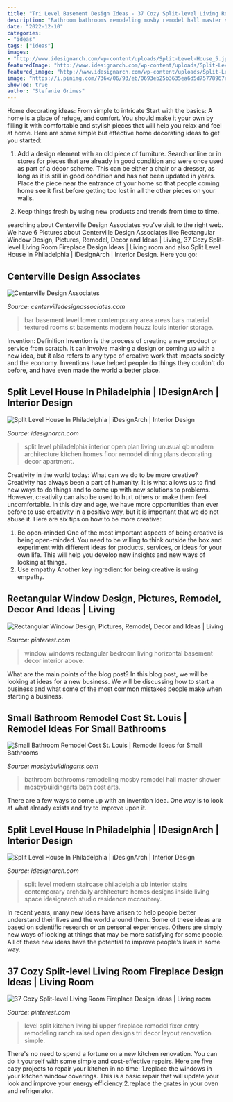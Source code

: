 ```yaml
---
title: "Tri Level Basement Design Ideas - 37 Cozy Split-level Living Room Fireplace Design Ideas"
description: "Bathroom bathrooms remodeling mosby remodel hall master shower mosbybuildingarts bath cost arts"
date: "2022-12-10"
categories:
- "ideas"
tags: ["ideas"]
images:
- "http://www.idesignarch.com/wp-content/uploads/Split-Level-House_5.jpg"
featuredImage: "http://www.idesignarch.com/wp-content/uploads/Split-Level-House_9.jpg"
featured_image: "http://www.idesignarch.com/wp-content/uploads/Split-Level-House_5.jpg"
image: "https://i.pinimg.com/736x/06/93/eb/0693eb25b3635ea6d5d75778967e3186.jpg"
ShowToc: true
author: "Stefanie Grimes"
---
```



Home decorating ideas: From simple to intricate
Start with the basics: A home is a place of refuge, and comfort. You should make it your own by filling it with comfortable and stylish pieces that will help you relax and feel at home. Here are some simple but effective home decorating ideas to get you started:
1. Add a design element with an old piece of furniture. Search online or in stores for pieces that are already in good condition and were once used as part of a décor scheme. This can be either a chair or a dresser, as long as it is still in good condition and has not been updated in years. Place the piece near the entrance of your home so that people coming home see it first before getting too lost in all the other pieces on your walls.

2. Keep things fresh by using new products and trends from time to time.

	

		
searching about Centerville Design Associates you've visit to the right web. We have 6 Pictures about Centerville Design Associates like Rectangular Window Design, Pictures, Remodel, Decor and Ideas | Living, 37 Cozy Split-level Living Room Fireplace Design Ideas | Living room and also Split Level House In Philadelphia | iDesignArch | Interior Design. Here you go:
		
    
## Centerville Design Associates

<img loading=lazy src="https://www.centervilledesignassociates.com/wp-content/uploads/2015/03/afa_bar_lowerlevel_1_0.jpg" onerror="this.onerror=null;this.src='https://tse2.mm.bing.net/th?id=OIP.JaMeI5QCKk7bbV24RaX1VgHaFi&amp;pid=15.1';" alt="Centerville Design Associates">

_Source: centervilledesignassociates.com_

>bar basement level lower contemporary area areas bars material textured rooms st basements modern houzz louis interior storage. 

	

Invention: Definition
Invention is the process of creating a new product or service from scratch. It can involve making a design or coming up with a new idea, but it also refers to any type of creative work that impacts society and the economy. Inventions have helped people do things they couldn't do before, and have even made the world a better place.

    
## Split Level House In Philadelphia | IDesignArch | Interior Design

<img loading=lazy src="http://www.idesignarch.com/wp-content/uploads/Split-Level-House_5.jpg" onerror="this.onerror=null;this.src='https://tse1.mm.bing.net/th?id=OIP.Xp0pakLg_xfKaGw7-7ArpwHaFp&amp;pid=15.1';" alt="Split Level House In Philadelphia | iDesignArch | Interior Design">

_Source: idesignarch.com_

>split level philadelphia interior open plan living unusual qb modern architecture kitchen homes floor remodel dining plans decorating decor apartment. 

	

Creativity in the world today: What can we do to be more creative?
Creativity has always been a part of humanity. It is what allows us to find new ways to do things and to come up with new solutions to problems. However, creativity can also be used to hurt others or make them feel uncomfortable. In this day and age, we have more opportunities than ever before to use creativity in a positive way, but it is important that we do not abuse it. Here are six tips on how to be more creative: 
1. Be open-minded
One of the most important aspects of being creative is being open-minded. You need to be willing to think outside the box and experiment with different ideas for products, services, or ideas for your own life. This will help you develop new insights and new ways of looking at things. 
2. Use empathy
Another key ingredient for being creative is using empathy.

    
## Rectangular Window Design, Pictures, Remodel, Decor And Ideas | Living

<img loading=lazy src="https://i.pinimg.com/originals/24/41/86/24418621d29005b67b8f2a267f43c336.jpg" onerror="this.onerror=null;this.src='https://tse1.mm.bing.net/th?id=OIP.BXpmUY51idsxcZ-1vHtXSQHaJ4&amp;pid=15.1';" alt="Rectangular Window Design, Pictures, Remodel, Decor and Ideas | Living">

_Source: pinterest.com_

>window windows rectangular bedroom living horizontal basement decor interior above. 

	

What are the main points of the blog post?
In this blog post, we will be looking at ideas for a new business. We will be discussing how to start a business and what some of the most common mistakes people make when starting a business.

    
## Small Bathroom Remodel Cost St. Louis | Remodel Ideas For Small Bathrooms

<img loading=lazy src="https://mosbybuildingarts.com/wp-content/uploads/mosby-small-bathroom-design-ideas.jpg" onerror="this.onerror=null;this.src='https://tse3.mm.bing.net/th?id=OIP.m5PgkfzILC4JSWBEQ3WEzAHaE8&amp;pid=15.1';" alt="Small Bathroom Remodel Cost St. Louis | Remodel Ideas for Small Bathrooms">

_Source: mosbybuildingarts.com_

>bathroom bathrooms remodeling mosby remodel hall master shower mosbybuildingarts bath cost arts. 

	

There are a few ways to come up with an invention idea.  One way is to look at what already exists and try to improve upon it.

    
## Split Level House In Philadelphia | IDesignArch | Interior Design

<img loading=lazy src="http://www.idesignarch.com/wp-content/uploads/Split-Level-House_9.jpg" onerror="this.onerror=null;this.src='https://tse2.mm.bing.net/th?id=OIP.hosxgpO3cxOY8AN4FRjYLAHaJ4&amp;pid=15.1';" alt="Split Level House In Philadelphia | iDesignArch | Interior Design">

_Source: idesignarch.com_

>split level modern staircase philadelphia qb interior stairs contemporary archdaily architecture homes designs inside living space idesignarch studio residence mccoubrey. 

	

In recent years, many new ideas have arisen to help people better understand their lives and the world around them. Some of these ideas are based on scientific research or on personal experiences. Others are simply new ways of looking at things that may be more satisfying for some people. All of these new ideas have the potential to improve people's lives in some way.

    
## 37 Cozy Split-level Living Room Fireplace Design Ideas | Living Room

<img loading=lazy src="https://i.pinimg.com/736x/06/93/eb/0693eb25b3635ea6d5d75778967e3186.jpg" onerror="this.onerror=null;this.src='https://tse2.mm.bing.net/th?id=OIP.B69Wz8U8gnZM2p0_krcWCQHaFu&amp;pid=15.1';" alt="37 Cozy Split-level Living Room Fireplace Design Ideas | Living room">

_Source: pinterest.com_

>level split kitchen living bi upper fireplace remodel fixer entry remodeling ranch raised open designs tri decor layout renovation simple. 

	

There's no need to spend a fortune on a new kitchen renovation. You can do it yourself with some simple and cost-effective repairs. Here are five easy projects to repair your kitchen in no time: 1.replace the windows in your kitchen window coverings. This is a basic repair that will update your look and improve your energy efficiency.2.replace the grates in your oven and refrigerator.

